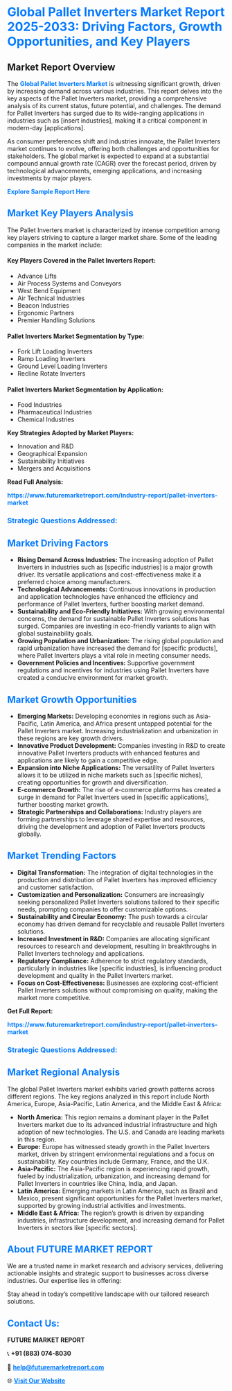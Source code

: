 <h1 style="color: #007BFF;">Global Pallet Inverters Market Report 2025-2033: Driving Factors, Growth Opportunities, and Key Players</h1>

<section id="overview">
<h2>Market Report Overview</h2>
<p>The <a href="https://www.futuremarketreport.com/industry-report/pallet-inverters-market" style="color: #007BFF; text-decoration: none;"><strong>Global Pallet Inverters Market</strong></a> is witnessing significant growth, driven by increasing demand across various industries. This report delves into the key aspects of the Pallet Inverters market, providing a comprehensive analysis of its current status, future potential, and challenges. The demand for Pallet Inverters has surged due to its wide-ranging applications in industries such as [insert industries], making it a critical component in modern-day [applications].</p>
<p>As consumer preferences shift and industries innovate, the Pallet Inverters market continues to evolve, offering both challenges and opportunities for stakeholders. The global market is expected to expand at a substantial compound annual growth rate (CAGR) over the forecast period, driven by technological advancements, emerging applications, and increasing investments by major players.</p>
</section>

<section id="overview">
<p><a href="https://www.futuremarketreport.com/request-sample/reportId=61394" style="color: #007BFF; text-decoration: none;"><strong>Explore Sample Report Here</strong></a></p>
</section>

<section id="key-players">
<h2 style="color: #007BFF;">Market Key Players Analysis</h2>
<p>The Pallet Inverters market is characterized by intense competition among key players striving to capture a larger market share. Some of the leading companies in the market include:</p>
<h4>Key Players Covered in the Pallet Inverters Report:</h4>
<ul><li>Advance Lifts</li><li>Air Process Systems and Conveyors</li><li>West Bend Equipment</li><li>Air Technical Industries</li><li>Beacon Industries</li><li>Ergonomic Partners</li><li>Premier Handling Solutions</li></ul>
<h4>Pallet Inverters Market Segmentation by Type:</h4>
<ul><li>Fork Lift Loading Inverters</li><li>Ramp Loading Inverters</li><li>Ground Level Loading Inverters</li><li>Recline Rotate Inverters</li></ul>

<h4>Pallet Inverters Market Segmentation by Application:</h4>
<ul><li>Food Industries</li><li>Pharmaceutical Industries</li><li>Chemical Industries</li></ul>
<p><strong>Key Strategies Adopted by Market Players:</strong></p>
<ul>
<li>Innovation and R&D</li>
<li>Geographical Expansion</li>
<li>Sustainability Initiatives</li>
<li>Mergers and Acquisitions</li>
</ul>
</section>

<section>
<p><strong>Read Full Analysis: </strong></p><a href="https://www.futuremarketreport.com/industry-report/pallet-inverters-market" style="color: #007BFF; text-decoration: none;"><strong>https://www.futuremarketreport.com/industry-report/pallet-inverters-market</strong></a>
<h3 style="color: #007BFF;">Strategic Questions Addressed:</h3>
</section>

<section id="driving-factors">
<h2 style="color: #007BFF;">Market Driving Factors</h2>
<ul>
<li><strong>Rising Demand Across Industries:</strong> The increasing adoption of Pallet Inverters in industries such as [specific industries] is a major growth driver. Its versatile applications and cost-effectiveness make it a preferred choice among manufacturers.</li>
<li><strong>Technological Advancements:</strong> Continuous innovations in production and application technologies have enhanced the efficiency and performance of Pallet Inverters, further boosting market demand.</li>
<li><strong>Sustainability and Eco-Friendly Initiatives:</strong> With growing environmental concerns, the demand for sustainable Pallet Inverters solutions has surged. Companies are investing in eco-friendly variants to align with global sustainability goals.</li>
<li><strong>Growing Population and Urbanization:</strong> The rising global population and rapid urbanization have increased the demand for [specific products], where Pallet Inverters plays a vital role in meeting consumer needs.</li>
<li><strong>Government Policies and Incentives:</strong> Supportive government regulations and incentives for industries using Pallet Inverters have created a conducive environment for market growth.</li>
</ul>
</section>

<section id="growth-opportunities">
<h2 style="color: #007BFF;">Market Growth Opportunities</h2>
<ul>
<li><strong>Emerging Markets:</strong> Developing economies in regions such as Asia-Pacific, Latin America, and Africa present untapped potential for the Pallet Inverters market. Increasing industrialization and urbanization in these regions are key growth drivers.</li>
<li><strong>Innovative Product Development:</strong> Companies investing in R&D to create innovative Pallet Inverters products with enhanced features and applications are likely to gain a competitive edge.</li>
<li><strong>Expansion into Niche Applications:</strong> The versatility of Pallet Inverters allows it to be utilized in niche markets such as [specific niches], creating opportunities for growth and diversification.</li>
<li><strong>E-commerce Growth:</strong> The rise of e-commerce platforms has created a surge in demand for Pallet Inverters used in [specific applications], further boosting market growth.</li>
<li><strong>Strategic Partnerships and Collaborations:</strong> Industry players are forming partnerships to leverage shared expertise and resources, driving the development and adoption of Pallet Inverters products globally.</li>
</ul>
</section>

<section id="trending-factors">
<h2 style="color: #007BFF;">Market Trending Factors</h2>
<ul>
<li><strong>Digital Transformation:</strong> The integration of digital technologies in the production and distribution of Pallet Inverters has improved efficiency and customer satisfaction.</li>
<li><strong>Customization and Personalization:</strong> Consumers are increasingly seeking personalized Pallet Inverters solutions tailored to their specific needs, prompting companies to offer customizable options.</li>
<li><strong>Sustainability and Circular Economy:</strong> The push towards a circular economy has driven demand for recyclable and reusable Pallet Inverters solutions.</li>
<li><strong>Increased Investment in R&D:</strong> Companies are allocating significant resources to research and development, resulting in breakthroughs in Pallet Inverters technology and applications.</li>
<li><strong>Regulatory Compliance:</strong> Adherence to strict regulatory standards, particularly in industries like [specific industries], is influencing product development and quality in the Pallet Inverters market.</li>
<li><strong>Focus on Cost-Effectiveness:</strong> Businesses are exploring cost-efficient Pallet Inverters solutions without compromising on quality, making the market more competitive.</li>
</ul>
</section>

<section>
<p><strong>Get Full Report: </strong></p><a href="https://www.futuremarketreport.com/industry-report/pallet-inverters-market" style="color: #007BFF; text-decoration: none;"><strong>https://www.futuremarketreport.com/industry-report/pallet-inverters-market</strong></a>
<h3 style="color: #007BFF;">Strategic Questions Addressed:</h3>
</section>


<section id="regional-analysis">
<h2 style="color: #007BFF;">Market Regional Analysis</h2>
<p>The global Pallet Inverters market exhibits varied growth patterns across different regions. The key regions analyzed in this report include North America, Europe, Asia-Pacific, Latin America, and the Middle East & Africa:</p>
<ul>
<li><strong>North America:</strong> This region remains a dominant player in the Pallet Inverters market due to its advanced industrial infrastructure and high adoption of new technologies. The U.S. and Canada are leading markets in this region.</li>
<li><strong>Europe:</strong> Europe has witnessed steady growth in the Pallet Inverters market, driven by stringent environmental regulations and a focus on sustainability. Key countries include Germany, France, and the U.K.</li>
<li><strong>Asia-Pacific:</strong> The Asia-Pacific region is experiencing rapid growth, fueled by industrialization, urbanization, and increasing demand for Pallet Inverters in countries like China, India, and Japan.</li>
<li><strong>Latin America:</strong> Emerging markets in Latin America, such as Brazil and Mexico, present significant opportunities for the Pallet Inverters market, supported by growing industrial activities and investments.</li>
<li><strong>Middle East & Africa:</strong> The region’s growth is driven by expanding industries, infrastructure development, and increasing demand for Pallet Inverters in sectors like [specific sectors].</li>
</ul>
</section>

<footer>
<h2 style="color: #007BFF;">About FUTURE MARKET REPORT</h2>
<p>We are a trusted name in market research and advisory services, delivering actionable insights and strategic support to businesses across diverse industries. Our expertise lies in offering:</p>

<p>Stay ahead in today’s competitive landscape with our tailored research solutions.</p>

<h2 style="color: #007BFF;">Contact Us:</h2>
<p><strong>FUTURE MARKET REPORT</strong></p>
<p>📞 <strong>+91 (883) 074-8030</strong></p>
<p>📧 <strong><a href="mailto:help@futuremarketreport.com" style="color: #007BFF;">help@futuremarketreport.com</a></strong></p>
<p>🌐 <strong><a href="https://www.futuremarketreport.com/" style="color: #007BFF;">Visit Our Website</a></strong></p>
</footer>